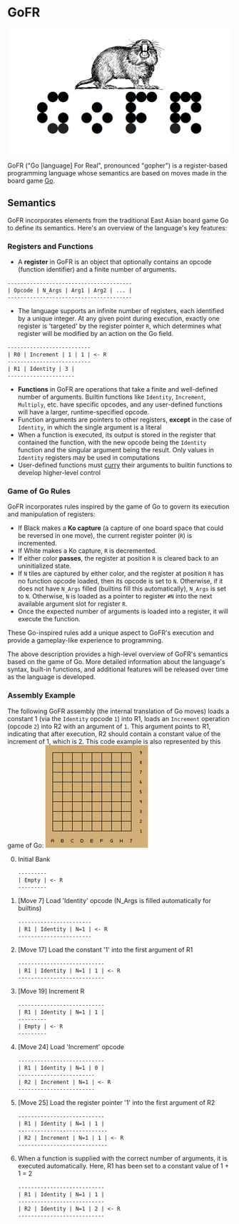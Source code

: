 # GoFR

![GoFR Logo](media/gofr_logo.png)

GoFR ("Go [language] For Real", pronounced "gopher") is a register-based programming language whose semantics are based on moves made in the board game [Go](https://en.wikipedia.org/wiki/Go_(game)).

## Semantics

GoFR incorporates elements from the traditional East Asian board game Go to define its semantics. Here's an overview of the language's key features:

### Registers and Functions

- A **register** in GoFR is an object that optionally contains an opcode (function identifier) and a finite number of arguments.
```
---------------------------------------
| Opcode | N_Args | Arg1 | Arg2 | ... |
---------------------------------------
```
- The language supports an infinite number of registers, each identified by a unique integer. At any given point during execution, exactly one register is 'targeted' by the register pointer `R`, which determines what register will be modified by an action on the Go field.
```
--------------------------
| R0 | Increment | 1 | 1 | <- R
--------------------------
| R1 | Identity | 3 |
---------------------
```
- **Functions** in GoFR are operations that take a finite and well-defined number of arguments. Builtin functions like `Identity`, `Increment`, `Multiply`, etc. have specific opcodes, and any user-defined functions will have a larger, runtime-specified opcode. 
- Function arguments are pointers to other registers, **except** in the case of `Identity`, in which the single argument is a literal
- When a function is executed, its output is stored in the register that contained the function, with the new opcode being the `Identity` function and the singular argument being the result. Only values in `Identity` registers may be used in computations
- User-defined functions must [curry](https://en.wikipedia.org/wiki/Currying) their arguments to builtin functions to develop higher-level control

### Game of Go Rules

GoFR incorporates rules inspired by the game of Go to govern its execution and manipulation of registers:

- If Black makes a **Ko capture** (a capture of one board space that could be reversed in one move), the current register pointer (`R`) is incremented.
- If White makes a Ko capture, `R` is decremented.
- If either color **passes**, the register at position `R` is cleared back to an uninitialized state.
- If `N` tiles are captured by either color, and the register at position `R` has no function opcode loaded, then its opcode is set to `N`. Otherwise, if it does not have `N_Args` filled (builtins fill this automatically), `N_Args` is set to `N`. Otherwise, `N` is loaded as a pointer to register `#N` into the next available argument slot for register `R`.
- Once the expected number of arguments is loaded into a register, it will execute the function.

These Go-inspired rules add a unique aspect to GoFR's execution and provide a gameplay-like experience to programming.

The above description provides a high-level overview of GoFR's semantics based on the game of Go. More detailed information about the language's syntax, built-in functions, and additional features will be released over time as the language is developed.

### Assembly Example

The following GoFR assembly (the internal translation of Go moves) loads a 
constant 1 (via the `Identity` opcode `1`) into R1, loads an `Increment` operation
(opcode `2`) into R2 with an argument of `1`. This argument points to R1, indicating
that after execution, R2 should contain a constant value of the increment of 1, 
which is 2. This code example is also represented by this game of Go: ![assembly example gif](media/demo.gif)

0. Initial Bank
    ```
    ---------
    | Empty | <- R
    ---------
    ```
1. [Move 7] Load 'Identity' opcode (N_Args is filled automatically for builtins)
    ```
    -----------------------
    | R1 | Identity | N=1 | <- R
    -----------------------
    ```
2. [Move 17] Load the constant '1' into the first argument of R1
    ```
    ---------------------------
    | R1 | Identity | N=1 | 1 | <- R
    ---------------------------
    ```
3. [Move 19] Increment R
    ```
    ---------------------------
    | R1 | Identity | N=1 | 1 |
    ---------
    | Empty | <- R
    ---------
    ```
4. [Move 24] Load 'Increment' opcode
    ```
    ---------------------------
    | R1 | Identity | N=1 | 0 |
    ------------------------
    | R2 | Increment | N=1 | <- R
    ------------------------
    ```
5. [Move 25] Load the register pointer '1' into the first argument of R2
    ```
    ---------------------------
    | R1 | Identity | N=1 | 1 |
    ----------------------------
    | R2 | Increment | N=1 | 1 | <- R
    ----------------------------
    ```
6. When a function is supplied with the correct number of arguments, it is executed automatically. Here, R1 has been set to a constant value of 1 + 1 = 2
    ```
    ---------------------------
    | R1 | Identity | N=1 | 1 |
    ---------------------------
    | R2 | Identity | N=1 | 2 | <- R
    ---------------------------
    ```
